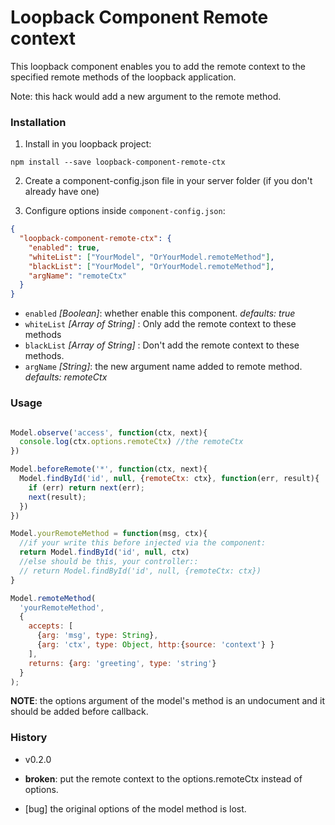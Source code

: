 # Loopback Component Remote context

This loopback component enables you to add the remote context to the specified remote methods of the loopback application.


Note: this hack would add a new argument to the remote method.


### Installation

1. Install in you loopback project:

  `npm install --save loopback-component-remote-ctx`

2. Create a component-config.json file in your server folder (if you don't already have one)

3. Configure options inside `component-config.json`:

  ```json
  {
    "loopback-component-remote-ctx": {
      "enabled": true,
      "whiteList": ["YourModel", "OrYourModel.remoteMethod"],
      "blackList": ["YourModel", "OrYourModel.remoteMethod"],
      "argName": "remoteCtx"
    }
  }
  ```
  - `enabled` *[Boolean]*: whether enable this component. *defaults: true*
  - `whiteList` *[Array of String]* : Only add the remote context to these methods
  - `blackList` *[Array of String]* : Don't add the remote context to these methods.
  - `argName` *[String]*: the new argument name added to remote method. *defaults: remoteCtx*


### Usage

```js

Model.observe('access', function(ctx, next){
  console.log(ctx.options.remoteCtx) //the remoteCtx
})

Model.beforeRemote('*', function(ctx, next){
  Model.findById('id', null, {remoteCtx: ctx}, function(err, result){
    if (err) return next(err);
    next(result);
  })
})

Model.yourRemoteMethod = function(msg, ctx){
  //if your write this before injected via the component:
  return Model.findById('id', null, ctx)
  //else should be this, your controller::
  // return Model.findById('id', null, {remoteCtx: ctx})
}

Model.remoteMethod(
  'yourRemoteMethod',
  {
    accepts: [
      {arg: 'msg', type: String},
      {arg: 'ctx', type: Object, http:{source: 'context'} }
    ],
    returns: {arg: 'greeting', type: 'string'}
  }
);

```
**NOTE**: the options argument of the model's method is an undocument and it should be added before callback.






### History


* v0.2.0

* **broken**:  put the remote context to the options.remoteCtx instead of options.
* [bug] the original options of the model method is lost.
